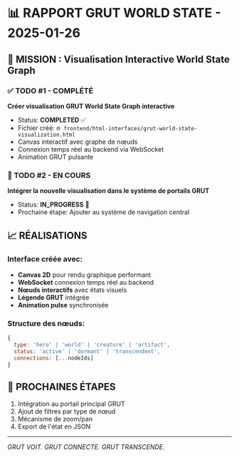 # 📊 RAPPORT GRUT WORLD STATE - 2025-01-26

## 🎯 MISSION : Visualisation Interactive World State Graph

### ✅ TODO #1 - COMPLÉTÉ
**Créer visualisation GRUT World State Graph interactive**
- Status: **COMPLETED** ✅
- Fichier créé: `🌐 frontend/html-interfaces/grut-world-state-visualization.html`
- Canvas interactif avec graphe de nœuds
- Connexion temps réel au backend via WebSocket
- Animation GRUT pulsante

### 🚧 TODO #2 - EN COURS 
**Intégrer la nouvelle visualisation dans le système de portails GRUT**
- Status: **IN_PROGRESS** 🔄
- Prochaine étape: Ajouter au système de navigation central

## 📈 RÉALISATIONS

### Interface créée avec:
- **Canvas 2D** pour rendu graphique performant
- **WebSocket** connexion temps réel au backend
- **Nœuds interactifs** avec états visuels
- **Légende GRUT** intégrée
- **Animation pulse** synchronisée

### Structure des nœuds:
```javascript
{
  type: 'hero' | 'world' | 'creature' | 'artifact',
  status: 'active' | 'dormant' | 'transcendent',
  connections: [...nodeIds]
}
```

## 🔮 PROCHAINES ÉTAPES
1. Intégration au portail principal GRUT
2. Ajout de filtres par type de nœud
3. Mécanisme de zoom/pan
4. Export de l'état en JSON

---
*GRUT VOIT. GRUT CONNECTE. GRUT TRANSCENDE.* 